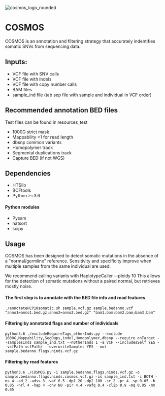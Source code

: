 ![cosmos_logo_rounded](https://user-images.githubusercontent.com/17475181/125962073-12640e62-ffeb-499b-9a95-e86d60278681.png)

# COSMOS

COSMOS is an annotation and filtering strategy that accurately indentifies somatic SNVs from sequencing data.

## Inputs:

* VCF file with SNV calls
* VCF file with indels
* VCF file with copy number calls
* BAM files
* sample_ind file (tab sep file with sample and individual in VCF order)

## Recommended annotation BED files
Test files can be found in resources_test

* 1000G strict mask 
* Mappability <1 for read length
* dbsnp common variants
* Homopolymer track
* Segmental duplications track
* Capture BED (if not WGS)

## Dependencies

* HTSlib
* BCFtools
* Python >=3.6
#### Python modules
* Pysam
* natsort
* scipy


## Usage

COSMOS has been designed to detect somatic mutations in the absence of a "normal/germline" reference.
Sensitivity and specificity improve when multiple samples from the same individual are used.

We recommend calling variants with HaplotypeCaller --ploidy 10 
This allows for the detection of somatic mutations without a paired normal, but retrieves mostly noise.



#### The first step is to annotate with the BED file info and read features
`./annotateHCP10somatic.sh sample.vcf.gz sample.bedanno.vcf "anno1=anno1.bed.gz;anno2=anno2.bed.gz" "bam1.bam;bam2.bam;bam3.bam"`

#### Filtering by annotated flags and number of individuals
`python3.6 ./excludeRequireTags_otherInds.py --exclude 1000G,Mappability,SegDups,indel,Homopolymer,dbsnp --require onTarget --samplesInds sample_ind.txt --nOtherInds 1 -a VCF --includesSelf YES --vcfPath vcfPath/ --overwriteSamples YES --out sample.bedanno.flags.ninds.vcf.gz`

#### Filtering by read features
`python3.6 ./COSMOS.py -i sample.bedanno.flags.ninds.vcf.gz -o sample.bedanno.flags.ninds.cosmos.vcf.gz -is sample_ind.txt -c BOTH -ns 4 -ad 2 -adss 3 -vaf 0.5 -dp1 20 -dp2 100 -sr 2 -pr 4 -sp 0.05 -b 0.05 -nrl 4 -hap 4 -cnv NO -pir 4,4 -vafq 0.4 -clip 0.9 -mq 0.05 -mm 0.05`


